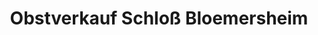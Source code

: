 ---
title: "Obstverkauf Schloß Bloemersheim"
url: /neukirchen-vluyn/obstverkauf-schloss-bloemersheim/
shop: Hofladen
---